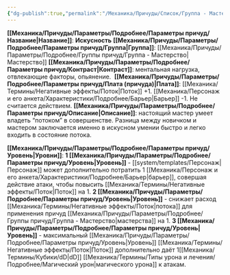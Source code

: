 ```yaml
---
{"dg-publish":true,"permalink":"/Механика/Причуды/Список/Группа - Мастерство/Искусность/","noteIcon":"","created":"2025-08-21T13:47:51.150+03:00","updated":"2025-09-04T08:06:55.170+03:00"}
---
```


**[[Механика/Причуды/Параметры/Подробнее/Параметры причуд/Название\|Название]]**: **Искусность**
**[[Механика/Причуды/Параметры/Подробнее/Параметры причуд/Группа\|Группа]]**: [[Механика/Причуды/Параметры/Подробнее/Группы причуд/Группа - Мастерство\|Мастерство]] 
**[[Механика/Причуды/Параметры/Подробнее/Параметры причуд/Контраст\|Контраст]]**: ментальная нагрузка, отвлекающие факторы, опьянение. 
**[[Механика/Причуды/Параметры/Подробнее/Параметры причуд/Плата (причуда)\|Плата]]**: [[Механика/Термины/Негативные эффекты/Поток\|Поток]] +1. [[Механика/Персонаж и его анкета/Характеристики/Подробнее/Барьер\|Барьер]] -1. Не считается действием.
**[[Механика/Причуды/Параметры/Подробнее/Параметры причуд/Описание\|Описание]]**: настоящий мастер умеет владеть “потоком” в совершенстве. Разница между новичком и мастером заключается именно в искусном умении быстро и легко входить в состояние потока. 

**[[Механика/Причуды/Параметры/Подробнее/Параметры причуд/Уровень\|Уровни]]**:
**1 [[Механика/Причуды/Параметры/Подробнее/Параметры причуд/Уровень\|Уровень]]** - [[system/templates/Персонаж\|Персонаж]] может дополнительно потратить 1 [[Механика/Персонаж и его анкета/Характеристики/Подробнее/Барьер\|барьер]], совершая действие атаки, чтобы повысить [[Механика/Термины/Негативные эффекты/Поток\|Поток]] на 1.
**2 [[Механика/Причуды/Параметры/Подробнее/Параметры причуд/Уровень\|Уровень]]** - снижает расход [[Механика/Термины/Негативные эффекты/Поток\|потока]] для применения причуд [[Механика/Причуды/Параметры/Подробнее/Группы причуд/Группа - Мастерство\|мастерства]] на 1.
**3 [[Механика/Причуды/Параметры/Подробнее/Параметры причуд/Уровень\|Уровень]]** - максимальный [[Механика/Причуды/Параметры/Подробнее/Параметры причуд/Уровень\|Уровень]] [[Механика/Термины/Негативные эффекты/Поток\|Поток]] дополнительно даёт 1[[Механика/Термины/Кубики/dD\|dD]] [[Механика/Термины/Типы урона и лечения/Подробнее/Магический урон\|магического урона]] к атакам.